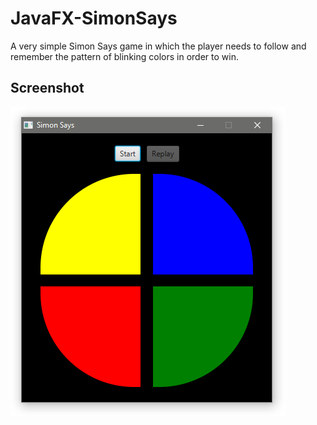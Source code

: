 # JavaFX-SimonSays
A very simple Simon Says game in which the player needs to follow and remember the pattern of blinking colors in order to win.

## Screenshot

![Main](https://raw.githubusercontent.com/BenJeau/JavaFX-SimonSays/master/screenshots/Main.png)

